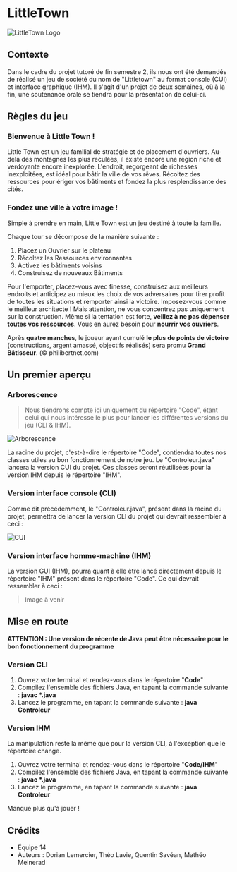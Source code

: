 # LittleTown

![LittleTown Logo](https://www.iello.fr/sites/default/files/2019-05/couv-article2.png)

## Contexte 

Dans le cadre du projet tutoré de fin semestre 2, ils nous ont été demandés de réalisé un jeu de société du nom de "Littletown" au format console (CUI) et interface graphique (IHM). Il s'agit d'un projet de deux semaines, où à la fin, une soutenance orale se tiendra pour la présentation de celui-ci.

## Règles du jeu

### Bienvenue à Little Town !

Little Town est un jeu familial de stratégie et de placement d'ouvriers. Au-delà des montagnes les plus reculées, il existe encore une région riche et verdoyante encore inexplorée. L'endroit, regorgeant de richesses inexploitées, est idéal pour bâtir la ville de vos rêves. Récoltez des ressources pour ériger vos bâtiments et fondez la plus resplendissante des cités.

### Fondez une ville à votre image !

Simple à prendre en main, Little Town est un jeu destiné à toute la famille. 

Chaque tour se décompose de la manière suivante : 
1. Placez un Ouvrier sur le plateau
2. Récoltez les Ressources environnantes  
3. Activez les bâtiments voisins 
4. Construisez de nouveaux Bâtiments 

Pour l'emporter, placez-vous avec finesse, construisez aux meilleurs endroits et anticipez au mieux les choix de vos adversaires pour tirer profit de toutes les situations et remporter ainsi la victoire. Imposez-vous comme le meilleur architecte !
Mais attention, ne vous concentrez pas uniquement sur la construction. Même si la tentation est forte, **veillez à ne pas dépenser toutes vos ressources**. Vous en aurez besoin pour **nourrir vos ouvriers**.

Après **quatre manches**, le joueur ayant cumulé **le plus de points de victoire** (constructions, argent amassé, objectifs réalisés) sera promu **Grand Bâtisseur**. (© philibertnet.com)

## Un premier aperçu

### Arborescence

> Nous tiendrons compte ici uniquement du répertoire "Code", étant celui qui nous intéresse le plus pour lancer les différentes versions du jeu (CLI & IHM).

![Arborescence](https://i.ibb.co/tXD8Lq6/Capture-d-e-cran-2021-06-10-a-23-40-56.png)

La racine du projet, c'est-à-dire le répertoire "Code", contiendra toutes nos classes utiles au bon fonctionnement de notre jeu. Le "Controleur.java" lancera la version CUI du projet. Ces classes seront réutilisées pour la version IHM depuis le répertoire "IHM". 

### Version interface console (CLI)

Comme dit précédemment, le "Controleur.java", présent dans la racine du projet, permettra de lancer la version CLI du projet qui devrait ressembler à ceci :

![CUI](https://i.ibb.co/4ft1Wc2/Capture-d-e-cran-2021-06-10-a-23-49-48.png)

### Version interface homme-machine (IHM)

La version GUI (IHM), pourra quant à elle être lancé directement depuis le répertoire "IHM" présent dans le répertoire "Code". Ce qui devrait ressembler à ceci :

> Image à venir

## Mise en route

**ATTENTION : Une version de récente de Java peut être nécessaire pour le bon fonctionnement du programme**

### Version CLI

1. Ouvrez votre terminal et rendez-vous dans le répertoire "**Code**"
2. Compilez l'ensemble des fichiers Java, en tapant la commande suivante : __javac *.java__
3. Lancez le programme, en tapant la commande suivante : **java Controleur**

### Version IHM

La manipulation reste la même que pour la version CLI, à l'exception que le répertoire change. 

1. Ouvrez votre terminal et rendez-vous dans le répertoire "**Code/IHM**"
2. Compilez l'ensemble des fichiers Java, en tapant la commande suivante : __javac *.java__
3. Lancez le programme, en tapant la commande suivante : **java Controleur**

Manque plus qu'à jouer !

## Crédits

- Équipe 14
- Auteurs : Dorian Lemercier, Théo Lavie, Quentin Savéan, Mathéo Meinerad
